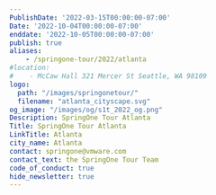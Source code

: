 ```yaml
---
PublishDate: '2022-03-15T00:00:00-07:00'
Date: '2022-10-04T00:00:00-07:00'
enddate: '2022-10-05T00:00:00-07:00'
publish: true
aliases:
    - /springone-tour/2022/atlanta
#location:
#    - McCaw Hall 321 Mercer St Seattle, WA 98109
logo:
  path: "/images/springonetour/"
  filename: "atlanta_cityscape.svg"
og_image: "/images/og/s1t_2022_og.png"
Description: SpringOne Tour Atlanta
Title: SpringOne Tour Atlanta
LinkTitle: Atlanta
city_name: Atlanta
contact: springone@vmware.com
contact_text: the SpringOne Tour Team
code_of_conduct: true
hide_newsletter: true
---
```

